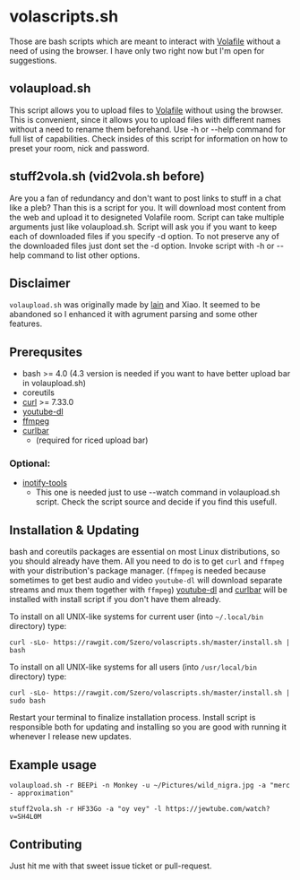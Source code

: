 volascripts.sh
==============

Those are bash scripts which are meant to interact with [Volafile](https://volafile.org) without
a need of using the browser. I have only two right now but I'm open for suggestions.

volaupload.sh
-------------

This script allows you to upload files to [Volafile](https://volafile.org)
without using the browser. This is convenient, since it allows you to upload
files with different names without a need to rename them beforehand.
Use -h or --help command for full list of capabilities. Check insides of this script
for information on how to preset your room, nick and password.

stuff2vola.sh (vid2vola.sh before)
-------------------------------

Are you a fan of redundancy and don't want to post links to stuff in a chat like a pleb?
Than this is a script for you. It will download most content from the web and upload it to
designeted Volafile room. Script can take multiple arguments just like volaupload.sh.
Script will ask you if you want to keep each of downloaded files if you specify -d option.
To not preserve any of the downloaded files just dont set the -d option.
Invoke script with -h or --help command to list other options. 

Disclaimer
----------

`volaupload.sh` was originally made by [lain](https://github.com/laino) and Xiao. It seemed
to be abandoned so I enhanced it with agrument parsing and some other features.

Prerequsites
------------

- bash >= 4.0 (4.3 version is needed if you want to have better upload bar in volaupload.sh)
- coreutils
- [curl](https://curl.haxx.se/download.html) >= 7.33.0
- [youtube-dl](https://github.com/rg3/youtube-dl)
- [ffmpeg](http://ffmpeg.org/download.html)
- [curlbar](https://gist.github.com/Szero/cd496ca43df4b871df75818ebcc40233) 
    * (required for riced upload bar)

### Optional:

- [inotify-tools](https://github.com/rvoicilas/inotify-tools/wiki)
    * This one is needed just to use --watch command in volaupload.sh script.
      Check the script source and decide if you find this usefull.
        
Installation & Updating
-----------------------

bash and coreutils packages are essential on most Linux distributions, so you should already have
them. All you need to do is to get `curl` and `ffmpeg` with your distribution's package manager.
(`ffmpeg` is needed because sometimes to get best audio and video `youtube-dl` will download 
separate streams and mux them together with `ffmpeg`)
[youtube-dl](https://github.com/rg3/youtube-dl) and
[curlbar](https://gist.github.com/Szero/cd496ca43df4b871df75818ebcc40233) will be 
installed with install script if you don't have them already.

To install on all UNIX-like systems for current user (into `~/.local/bin` directory) type:

    curl -sLo- https://rawgit.com/Szero/volascripts.sh/master/install.sh | bash

To install on all UNIX-like systems for all users (into `/usr/local/bin` directory) type:

    curl -sLo- https://rawgit.com/Szero/volascripts.sh/master/install.sh | sudo bash

Restart your terminal to finalize installation process.
Install script is responsible both for updating and installing so you are good with running it
whenever I release new updates.

Example usage
-------------

    volaupload.sh -r BEEPi -n Monkey -u ~/Pictures/wild_nigra.jpg -a "merc - approximation"

    stuff2vola.sh -r HF33Go -a "oy vey" -l https://jewtube.com/watch?v=SH4L0M

Contributing
------------

Just hit me with that sweet issue ticket or pull-request.
